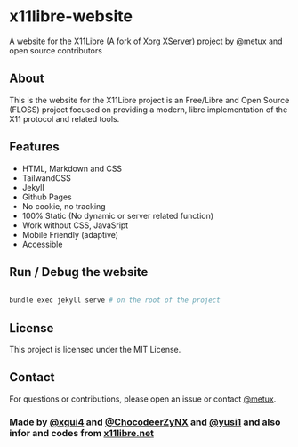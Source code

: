# x11libre-website

A website for the X11Libre (A fork of [Xorg XServer](https://gitlab.freedesktop.org/xorg/xserver)) project by @metux and open source contributors

## About

This is the website for the X11Libre project is an Free/Libre and Open Source (FLOSS) project focused on providing a modern, libre implementation of the X11 protocol and related tools.

## Features

- HTML, Markdown and CSS 
- TailwandCSS
- Jekyll
- Github Pages
- No cookie, no tracking 
- 100% Static (No dynamic or server related function)
- Work without CSS, JavaSript
- Mobile Friendly (adaptive)
- Accessible 

## Run / Debug the website

```bash

bundle exec jekyll serve # on the root of the project

```

## License

This project is licensed under the MIT License.

## Contact

For questions or contributions, please open an issue or contact [@metux](https://github.com/metux).

### Made by [@xgui4](https://github.com/xgui4) and [@ChocodeerZyNX](https://github.com/ChocodeerZyNX) and [@yusi1](https://github.com/yuzi1) and also infor and codes from [x11libre.net](https://x11libre.net)